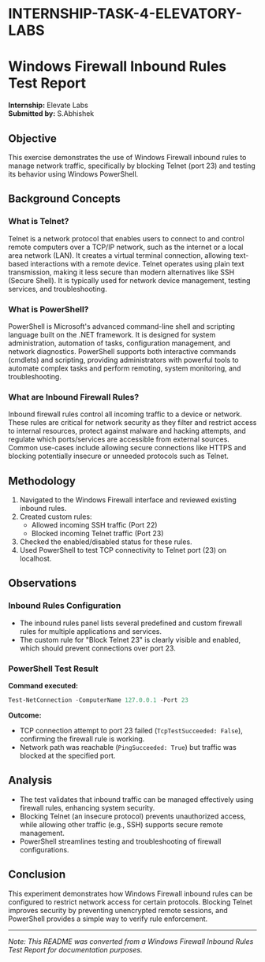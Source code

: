 # INTERNSHIP-TASK-4-ELEVATORY-LABS
# Windows Firewall Inbound Rules Test Report

**Internship:** Elevate Labs  
**Submitted by:** S.Abhishek

## Objective

This exercise demonstrates the use of Windows Firewall inbound rules to manage network traffic, specifically by blocking Telnet (port 23) and testing its behavior using Windows PowerShell.

## Background Concepts

### What is Telnet?

Telnet is a network protocol that enables users to connect to and control remote computers over a TCP/IP network, such as the internet or a local area network (LAN). It creates a virtual terminal connection, allowing text-based interactions with a remote device. Telnet operates using plain text transmission, making it less secure than modern alternatives like SSH (Secure Shell). It is typically used for network device management, testing services, and troubleshooting.

### What is PowerShell?

PowerShell is Microsoft's advanced command-line shell and scripting language built on the .NET framework. It is designed for system administration, automation of tasks, configuration management, and network diagnostics. PowerShell supports both interactive commands (cmdlets) and scripting, providing administrators with powerful tools to automate complex tasks and perform remoting, system monitoring, and troubleshooting.

### What are Inbound Firewall Rules?

Inbound firewall rules control all incoming traffic to a device or network. These rules are critical for network security as they filter and restrict access to internal resources, protect against malware and hacking attempts, and regulate which ports/services are accessible from external sources. Common use-cases include allowing secure connections like HTTPS and blocking potentially insecure or unneeded protocols such as Telnet.

## Methodology

1. Navigated to the Windows Firewall interface and reviewed existing inbound rules.
2. Created custom rules:
   - Allowed incoming SSH traffic (Port 22)
   - Blocked incoming Telnet traffic (Port 23)
3. Checked the enabled/disabled status for these rules.
4. Used PowerShell to test TCP connectivity to Telnet port (23) on localhost.

## Observations

### Inbound Rules Configuration

- The inbound rules panel lists several predefined and custom firewall rules for multiple applications and services.
- The custom rule for "Block Telnet 23" is clearly visible and enabled, which should prevent connections over port 23.

### PowerShell Test Result

**Command executed:**
```powershell
Test-NetConnection -ComputerName 127.0.0.1 -Port 23
```

**Outcome:**
- TCP connection attempt to port 23 failed (`TcpTestSucceeded: False`), confirming the firewall rule is working.
- Network path was reachable (`PingSucceeded: True`) but traffic was blocked at the specified port.

## Analysis

- The test validates that inbound traffic can be managed effectively using firewall rules, enhancing system security.
- Blocking Telnet (an insecure protocol) prevents unauthorized access, while allowing other traffic (e.g., SSH) supports secure remote management.
- PowerShell streamlines testing and troubleshooting of firewall configurations.

## Conclusion

This experiment demonstrates how Windows Firewall inbound rules can be configured to restrict network access for certain protocols. Blocking Telnet improves security by preventing unencrypted remote sessions, and PowerShell provides a simple way to verify rule enforcement.

---

*Note: This README was converted from a Windows Firewall Inbound Rules Test Report for documentation purposes.*
